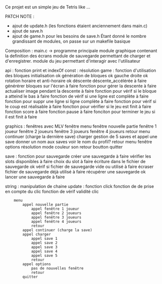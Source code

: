 Ce projet est un simple jeu de Tetris like ...

PATCH NOTE :
+ ajout de update.h (les fonctions étaient anciennement dans main.c)
+ ajout de save.h
+ ajout de game.h pour les besoins de save.h
Étant donné le nombre grandissant de modules, on passe sur un makefile basique


Composition :
main.c -> programme principale
module graphique contenant la definition des écrans
module de sauvegarde permettant de charger et d'enregistrer.
module du jeu permettant d'interagir avec l'utilisateur


api : fonction print et indexOf
const : résolution
game : fonction d'utilisation des bloques
	initialisation										ok
	génération de bloques								ok
	gauche droite										ok
	rotation horaire et anti-horaire					ok
	déscente déscente_accélérée							à faire
	générérer bloques sur l'écran						à faire
	fonction pour gérer la descente						à faire
	actualiser image pendant la descente				à faire
	fonction pour vérif si le bloque a atteind le bas	à faire
	fonction de vérif si une ligne est complète			à faire
	fonction pour suppr une ligne si ligne complète		à faire
	fonction pour vérif si le coup est réalisable		à faire
	fonction pour vérifier si le jeu est finit			à faire
	fonction score										à faire
	fonction pause										à faire
	fonciton pour terminer le jeu si il est finit		à faire
    
graphics : fenêtres avec MLV
	fenêtre menu
		fenêtre nouvelle partie
			fenêtre 1 joueur
			fenêtre 2 joueurs
			fenêtre 3 joueurs
			fenêtre 4 joueurs
			retour menu
		continuer (charge la dernière save)
		charger
			gestion de 5 saves et appel une save
			donner un nom aux saves voir le nom du profil?
			retour menu
		fenêtre options
			résolution
			mode
			couleur
			son
			retour
		boutton quitter

save : fonction pour sauvegarde
		créer une sauvegarde							à faire
		vérifier les slots disponibles					à faire
		choix du slot									à faire
		écriture dans le fichier de sauvegarde			ok
		vérif si fichier de sauvegarde vide ou utilisé	à faire
		écraser fichier de sauvegarde déjà utilisé		à faire
		récupérer une sauvegarde						ok
		lancer une sauvegarde							à faire

string : manipulation de chaine
update : fonction click
		fonction de de prise en compte du clic
		fonction de vérif validité clic
		
		menu
			appel nouvelle partie
				appel fenêtre 1 joueur
				appel fenêtre 2 joueurs
				appel fenêtre 3 joueurs
				appel fenêtre 4 joueurs
				retour
			appel continuer (charge la save)
			appel charger
				appel save 1
				appel save 2
				appel save 3
				appel save 4
				appel save 5
				retour
			appel options
				pas de nouvelles fenêtre
				retour
			quitter
